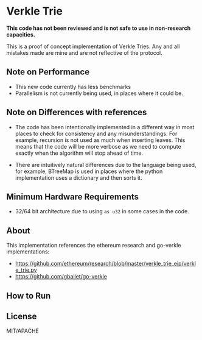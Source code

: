 # Verkle Trie 

**This code has not been reviewed and is not safe to use in non-research capacities.**

This is a proof of concept implementation of Verkle Tries. Any and all mistakes made are mine and are not reflective of the protocol.

## Note on Performance

- This new code currently has less benchmarks
- Parallelism is not currently being used, in places where it could be.

## Note on Differences with references

- The code has been intentionally implemented in a different way in most places to check for consistency and any misunderstandings. For example, recursion is not used as much when inserting leaves. This means that the code will be more verbose as we need to compute exactly when the algorithm will stop ahead of time.

- There are intuitively natural differences due to the language being used, for example, BTreeMap is used in places where the python implementation uses a dictionary and then sorts it.

## Minimum Hardware Requirements
- 32/64 bit architecture due to using `as u32` in some cases in the code. 

## About

This implementation references the ethereum research and go-verkle implementations:

-  https://github.com/ethereum/research/blob/master/verkle_trie_eip/verkle_trie.py
-  https://github.com/gballet/go-verkle

  ## How to Run


## License

MIT/APACHE
